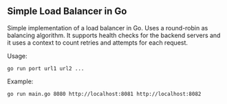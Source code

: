 ## Simple Load Balancer in Go
Simple implementation of a load balancer in Go.
Uses a round-robin as balancing algorithm.
It supports health checks for the backend servers and it uses a context to count retries and attempts for each request.

Usage: 
```    
go run port url1 url2 ...
```

Example: 
```
go run main.go 8080 http://localhost:8081 http://localhost:8082
```